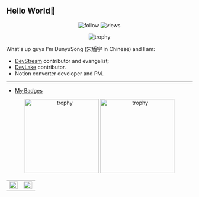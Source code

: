 ## Hello World👋



<p align="center"> 
  <img src="https://img.shields.io/github/followers/DunyuSong?label=Followers" alt="follow" />
  <img src="https://komarev.com/ghpvc/?username=DunyuSong" alt="views" /> 
</p>

<p align="center"> 
  <img src="https://github-profile-trophy.vercel.app/?username=DunyuSong&row=1" alt="trophy" />
</p>

What's up guys I'm DunyuSong (宋盾宇 in Chinese) and I am:

- [DevStream](https://github.com/devstream-io/devstream) contributor and evangelist;
- [DevLake](https://github.com/apache/incubator-devlake) contributor.
- Notion converter developer and PM.

---

- [My Badges](https://www.credly.com/earner/earned)

<p align="center"> 
  <img width="200" height="200" src="https://images.credly.com/size/680x680/images/a9ddd0ec-87cd-45cf-aa41-218705bf8faa/image.png" alt="trophy" />
  <img width="200" height="200" src="https://images.credly.com/size/680x680/images/0004a828-38f8-4f4a-847c-a271adfc986a/image.png" alt="trophy" />
</p>



<table><tr>
  <td valign="top" width="50%">
    <img src="https://github-readme-stats.vercel.app/api?username=DunyuSong&show_icons=true&hide_border=true&include_all_commits=true&count_private=true" align="left" style="width: 100%" />
  </td>
    
  <td valign="top" width="50%">
    <img src="https://github-readme-stats.vercel.app/api/top-langs/?username=DunyuSong&hide_border=true&layout=compact&hide=javascript,html,css,scss" align="left" style="width: 100%" />
  </td>
</tr></table>  
